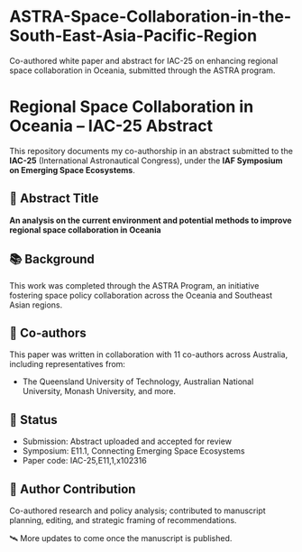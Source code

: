 # ASTRA-Space-Collaboration-in-the-South-East-Asia-Pacific-Region
Co-authored white paper and abstract for IAC-25 on enhancing regional space collaboration in Oceania, submitted through the ASTRA program.
# Regional Space Collaboration in Oceania – IAC-25 Abstract
This repository documents my co-authorship in an abstract submitted to the **IAC-25** (International Astronautical Congress), under the **IAF Symposium on Emerging Space Ecosystems**.

## 📄 Abstract Title
**An analysis on the current environment and potential methods to improve regional space collaboration in Oceania**

## 📚 Background
This work was completed through the ASTRA Program, an initiative fostering space policy collaboration across the Oceania and Southeast Asian regions.

## 👥 Co-authors
This paper was written in collaboration with 11 co-authors across Australia, including representatives from:
- The Queensland University of Technology, Australian National University, Monash University, and more.

## 📌 Status
- Submission: Abstract uploaded and accepted for review
- Symposium: E11.1, Connecting Emerging Space Ecosystems
- Paper code: IAC-25,E11,1,x102316

## 🧠 Author Contribution
Co-authored research and policy analysis; contributed to manuscript planning, editing, and strategic framing of recommendations.

🛰️ More updates to come once the manuscript is published.
